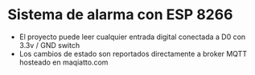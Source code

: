 # Sistema de alarma con ESP 8266 #

- El proyecto puede leer cualquier entrada digital conectada a D0 con 3.3v / GND switch
- Los cambios de estado son reportados directamente a broker MQTT hosteado en maqiatto.com
